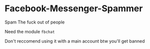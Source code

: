 # Facebook-Messenger-Spammer
Spam The fuck out of people

Need the module `fbchat`

Don't reccomend using it with a main account btw you'll get banned
